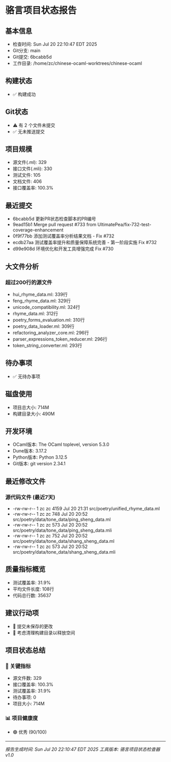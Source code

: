 # 骆言项目状态报告

## 基本信息
- 检查时间: Sun Jul 20 22:10:47 EDT 2025
- Git分支: main
- Git提交: 6bcabb5d
- 工作目录: /home/zc/chinese-ocaml-worktrees/chinese-ocaml

## 构建状态
- ✅ 构建成功

## Git状态
- ⚠️  有 2 个文件未提交
- ✅ 无未推送提交

## 项目规模
- 源文件(.ml): 329
- 接口文件(.mli): 330
- 测试文件: 105
- 文档文件: 406
- 接口覆盖率: 100.3%

## 最近提交
- 6bcabb5d 更新PR状态检查脚本的PR编号
- 9ead15b1 Merge pull request #733 from UltimatePea/fix-732-test-coverage-enhancement
- 0f9f77bb 添加测试覆盖率分析结果文档 - Fix #732
- ecdb27aa 测试覆盖率提升和质量保障系统完善 - 第一阶段实施 Fix #732
- d99e908d 环境优化和开发工具增强完成 Fix #730

## 大文件分析
### 超过200行的源文件
- hui_rhyme_data.ml: 339行
- feng_rhyme_data.ml: 329行
- unicode_compatibility.ml: 324行
- rhyme_data.ml: 312行
- poetry_forms_evaluation.ml: 310行
- poetry_data_loader.ml: 309行
- refactoring_analyzer_core.ml: 296行
- parser_expressions_token_reducer.ml: 296行
- token_string_converter.ml: 293行

## 待办事项
- ✅ 无待办事项

## 磁盘使用
- 项目总大小: 714M
- 构建目录大小: 490M

## 开发环境
- OCaml版本: The OCaml toplevel, version 5.3.0
- Dune版本: 3.17.2
- Python版本: Python 3.12.5
- Git版本: git version 2.34.1

## 最近修改文件
### 源代码文件 (最近7天)
- -rw-rw-r-- 1 zc zc  4159 Jul 20 21:31 src/poetry/unified_rhyme_data.ml
- -rw-rw-r-- 1 zc zc   748 Jul 20 20:52 src/poetry/data/tone_data/ping_sheng_data.ml
- -rw-rw-r-- 1 zc zc   573 Jul 20 20:52 src/poetry/data/tone_data/ping_sheng_data.mli
- -rw-rw-r-- 1 zc zc   752 Jul 20 20:52 src/poetry/data/tone_data/shang_sheng_data.ml
- -rw-rw-r-- 1 zc zc   573 Jul 20 20:52 src/poetry/data/tone_data/shang_sheng_data.mli

## 质量指标概览
- 测试覆盖率: 31.9%
- 平均文件长度: 108行
- 代码总行数: 35637

## 建议行动项
- 🔄 提交未保存的更改
- 🧹 考虑清理构建目录以释放空间

## 项目状态总结

### 🎯 关键指标
- 源文件数: 329
- 接口覆盖率: 100.3%
- 测试覆盖率: 31.9%
- 待办事项: 0
- 项目大小: 714M

### 📊 项目健康度
- 🟢 优秀 (90/100)

---
*报告生成时间: Sun Jul 20 22:10:47 EDT 2025*
*工具版本: 骆言项目状态检查器 v1.0*
